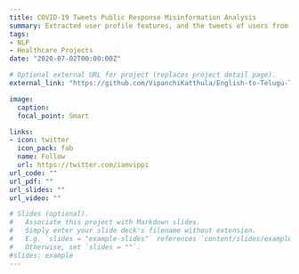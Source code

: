 ```yaml
---
title: COVID-19 Tweets Public Response Misinformation Analysis
summary: Extracted user profile features, and the tweets of users from Twitter. Modeled Naive-Bayes classifier to classify tweets into individual or organization, with an accuracy of 87%.  Built Unsupervised LDA and semi-supervised Topic model and identified the themes through research and analyzed how the topics changed over time.  
tags:
- NLP
- Healthcare Projects
date: "2020-07-02T00:00:00Z"

# Optional external URL for project (replaces project detail page).
external_link: "https://github.com/VipanchiKatthula/English-to-Telugu-Translator"

image:
  caption: 
  focal_point: Smart

links:
- icon: twitter
  icon_pack: fab
  name: Follow
  url: https://twitter.com/iamvippi
url_code: ""
url_pdf: ""
url_slides: ""
url_video: ""

# Slides (optional).
#   Associate this project with Markdown slides.
#   Simply enter your slide deck's filename without extension.
#   E.g. `slides = "example-slides"` references `content/slides/example-slides.md`.
#   Otherwise, set `slides = ""`.
#slides: example
---
```


